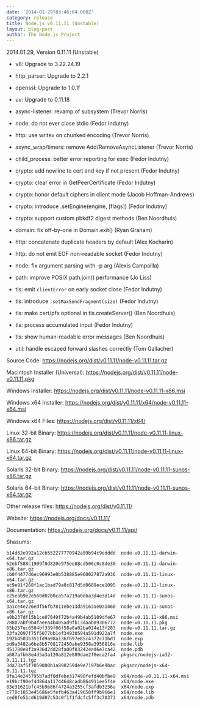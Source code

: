 ```yaml
---
date: '2014-01-29T03:46:04.000Z'
category: release
title: Node.js v0.11.11 (Unstable)
layout: blog-post
author: The Node.js Project
---
```


<!--lint disable prohibited-strings-->

<!--lint disable maximum-line-length-->

<!--lint disable no-literal-urls-->

<!--lint disable no-shortcut-reference-link-->

2014.01.29, Version 0.11.11 (Unstable)

- v8: Upgrade to 3.22.24.19

- http_parser: Upgrade to 2.2.1

- openssl: Upgrade to 1.0.1f

- uv: Upgrade to 0.11.18

- async-listener: revamp of subsystem (Trevor Norris)

- node: do not ever close stdio (Fedor Indutny)

- http: use writev on chunked encoding (Trevor Norris)

- async_wrap/timers: remove Add/RemoveAsyncListener (Trevor Norris)

- child_process: better error reporting for exec (Fedor Indutny)

- crypto: add newline to cert and key if not present (Fedor Indutny)

- crypto: clear error in GetPeerCertificate (Fedor Indutny)

- crypto: honor default ciphers in client mode (Jacob Hoffman-Andrews)

- crypto: introduce .setEngine(engine, \[flags]) (Fedor Indutny)

- crypto: support custom pbkdf2 digest methods (Ben Noordhuis)

- domain: fix off-by-one in Domain.exit() (Ryan Graham)

- http: concatenate duplicate headers by default (Alex Kocharin)

- http: do not emit EOF non-readable socket (Fedor Indutny)

- node: fix argument parsing with -p arg (Alexis Campailla)

- path: improve POSIX path.join() performance (Jo Liss)

- tls: emit `clientError` on early socket close (Fedor Indutny)

- tls: introduce `.setMaxSendFragment(size)` (Fedor Indutny)

- tls: make cert/pfx optional in tls.createServer() (Ben Noordhuis)

- tls: process accumulated input (Fedor Indutny)

- tls: show human-readable error messages (Ben Noordhuis)

- util: handle escaped forward slashes correctly (Tom Gallacher)

Source Code: https://nodejs.org/dist/v0.11.11/node-v0.11.11.tar.gz

Macintosh Installer (Universal): https://nodejs.org/dist/v0.11.11/node-v0.11.11.pkg

Windows Installer: https://nodejs.org/dist/v0.11.11/node-v0.11.11-x86.msi

Windows x64 Installer: https://nodejs.org/dist/v0.11.11/x64/node-v0.11.11-x64.msi

Windows x64 Files: https://nodejs.org/dist/v0.11.11/x64/

Linux 32-bit Binary: https://nodejs.org/dist/v0.11.11/node-v0.11.11-linux-x86.tar.gz

Linux 64-bit Binary: https://nodejs.org/dist/v0.11.11/node-v0.11.11-linux-x64.tar.gz

Solaris 32-bit Binary: https://nodejs.org/dist/v0.11.11/node-v0.11.11-sunos-x86.tar.gz

Solaris 64-bit Binary: https://nodejs.org/dist/v0.11.11/node-v0.11.11-sunos-x64.tar.gz

Other release files: https://nodejs.org/dist/v0.11.11/

Website: https://nodejs.org/docs/v0.11.11/

Documentation: https://nodejs.org/docs/v0.11.11/api/

Shasums:

```
b14d62e992a12cb552277770942a89b94c9edddd  node-v0.11.11-darwin-x64.tar.gz
62ebf588c1909f0d820e975ee88cd506c0c8de30  node-v0.11.11-darwin-x86.tar.gz
cb0f4477d6ec96993e0b538885e960027872a936  node-v0.11.11-linux-x64.tar.gz
ac9e91f268f1ac1bad79a0c817d5d8689ece1095  node-v0.11.11-linux-x86.tar.gz
e25eab9e2e560d02b0ca57a219a0eba3d4e3d14d  node-v0.11.11-sunos-x64.tar.gz
3a1ce4e226edf56fb7811ebe13da9163ae0a1460  node-v0.11.11-sunos-x86.tar.gz
a0b237df15b1ce07049f72b4a49b4ab5109dfe67  node-v0.11.11-x86.msi
78807abf9b4faeea4b405ad9fb13daab09306772  node-v0.11.11.pkg
65b257ec6584bf339f06f58a8a02ba024e13f283  node-v0.11.11.tar.gz
33fa2097f75f5077bb1ef34930594a591d922a7f  node.exe
192b4503b351fd9a98a136f697e85c4372c71bd1  node.exp
bd9a3482a6be8b5708172450abe9358a3956816e  node.lib
d51780e8f3a936d2dd28fa00f832424ad6e7ca42  node.pdb
a687afbb8e4d5a3a120a812e889dae2f0eca2fa4  pkgsrc/nodejs-ia32-0.11.11.tgz
3da73af5f7059000b1a898259de9e7197b6e9bac  pkgsrc/nodejs-x64-0.11.11.tgz
9fa14e245795b7adf0dfebe317490fefd40bfbe9  x64/node-v0.11.11-x64.msi
e19bcf90ef4d864a11744648cadb864911ee5f4e  x64/node.exe
83e31621bfc45b9b86f4724a3255cf3afdb3236a  x64/node.exp
c778c1853e45686e5fefb463a419658ff9b966e1  x64/node.lib
ced8fe51cd619d07c53c0f1f1fdcfc5ff3c70373  x64/node.pdb
```
